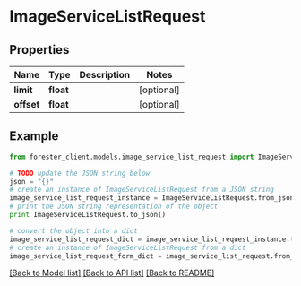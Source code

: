 # ImageServiceListRequest


## Properties

Name | Type | Description | Notes
------------ | ------------- | ------------- | -------------
**limit** | **float** |  | [optional] 
**offset** | **float** |  | [optional] 

## Example

```python
from forester_client.models.image_service_list_request import ImageServiceListRequest

# TODO update the JSON string below
json = "{}"
# create an instance of ImageServiceListRequest from a JSON string
image_service_list_request_instance = ImageServiceListRequest.from_json(json)
# print the JSON string representation of the object
print ImageServiceListRequest.to_json()

# convert the object into a dict
image_service_list_request_dict = image_service_list_request_instance.to_dict()
# create an instance of ImageServiceListRequest from a dict
image_service_list_request_form_dict = image_service_list_request.from_dict(image_service_list_request_dict)
```
[[Back to Model list]](../README.md#documentation-for-models) [[Back to API list]](../README.md#documentation-for-api-endpoints) [[Back to README]](../README.md)


